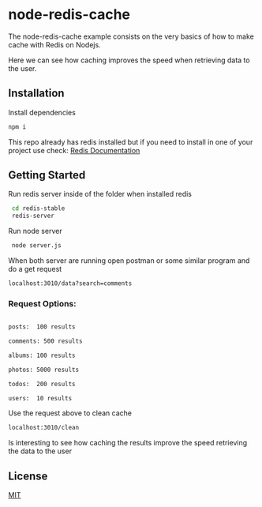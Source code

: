 # node-redis-cache

The node-redis-cache example consists on the very basics of how to make cache with Redis on Nodejs. 

Here we can see how caching improves the speed when retrieving data to the user.

## Installation
Install dependencies
```bash
npm i 
```
This repo already has redis installed but if you need to install in one of your project use check: [Redis Documentation](https://redis.io/topics/quickstart)

## Getting Started

Run redis server inside of the folder when installed redis
```bash
 cd redis-stable
 redis-server
```

Run node server
```bash
 node server.js
```
When both server are running open postman or some similar program and do a get request
```bash
localhost:3010/data?search=comments
```
### Request Options:
```bash

posts:	100 results

comments: 500 results

albums:	100 results

photos:	5000 results

todos:	200 results

users:	10 results
```

Use the request above to clean cache
```bash
localhost:3010/clean
```
Is interesting to see how caching the results improve the speed retrieving the data to the user


## License
[MIT](https://choosealicense.com/licenses/mit/)
